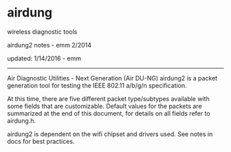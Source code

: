 # airdung
wireless diagnostic tools

airdung2 notes - emm 2/2014

updated: 1/14/2016 - emm

--------------------------------------------------------------------------------------

Air Diagnostic Utilities - Next Generation (Air DU-NG)
airdung2 is a packet generation tool for testing the IEEE 802.11 a/b/g/n specification.

At this time, there are five different packet type/subtypes available with some fields
that are customizable. Default values for the packets are summarized at the end of this 
document, for details on all fields refer to airdung.h.

airdung2 is dependent on the wifi chipset and drivers used. See notes in docs for best 
practices.
